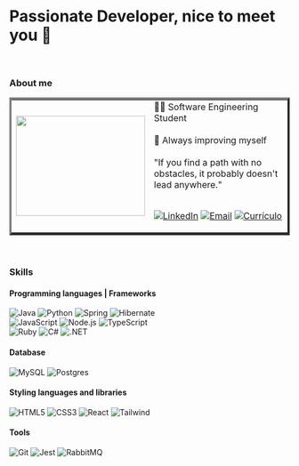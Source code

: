 # Passionate Developer, nice to meet you 👋
<br>
  <h3>About me</h2>
<table border="4" cellspacing="0" cellpadding="0">
<tr>
  <td style="border: 0" width="50%">
    <div>
      <br>
    <a href="https://github.com/als-samara">
      <img height="180em" src="https://github-readme-stats.vercel.app/api/top-langs/?username=als-samara&layout=compact&langs_count=6&theme=monokai"/ width="100%"></a>
    </div>
          <br>
  </td>
  
  <td style="border: 0;">
      👩‍💻 Software Engineering Student
      <br><br>
      🚀 Always improving myself
      <br><br>
       "If you find a path with no obstacles, it probably doesn't lead anywhere."<br><br>
    
   [![LinkedIn](https://img.shields.io/badge/Contact-LinkedIn-0A66C2)](https://www.linkedin.com/in/samara-almeida-als/) [![Email](https://img.shields.io/badge/Contact-Email-EA4335)](mailto:samaraalmeida379@gmail.com) [![Currículo](https://img.shields.io/badge/Download%20my%20CV-493e46)](https://lateral-vertebra-96f.notion.site/Samara-Almeida-Silva-f31239c68f274e828310c68a62f65a31?pvs=25)
  </td>
</tr>
</table>

<br>

### Skills

#### Programming languages | Frameworks

![Java](https://img.shields.io/badge/Java-ED8B00?style=for-the-badge&logo=openjdk&logoColor=white)
![Python](https://img.shields.io/badge/Python-14354C?style=for-the-badge&logo=python&logoColor=white)
![Spring](https://img.shields.io/badge/Spring-6DB33F?style=for-the-badge&logo=spring&logoColor=white)
![Hibernate](https://img.shields.io/badge/Hibernate-59666C?style=for-the-badge&logo=Hibernate&logoColor=white)
<br>
![JavaScript](https://img.shields.io/badge/JavaScript-323330?style=for-the-badge&logo=javascript&logoColor=F7DF1E)
![Node.js](https://img.shields.io/badge/Node.js-43853D?style=for-the-badge&logo=node.js&logoColor=white)
![TypeScript](https://img.shields.io/badge/TypeScript-007ACC?style=for-the-badge&logo=typescript&logoColor=white)
<br>
![Ruby](https://img.shields.io/badge/Ruby-CC342D?style=for-the-badge&logo=ruby&logoColor=white)
![C#](https://img.shields.io/badge/C%23-239120?style=for-the-badge&logo=c-sharp&logoColor=white)
![.NET](https://img.shields.io/badge/.NET-5C2D91?style=for-the-badge&logo=.net&logoColor=white)


#### Database
![MySQL](https://img.shields.io/badge/MySQL-005C84?style=for-the-badge&logo=mysql&logoColor=white)
![Postgres](https://img.shields.io/badge/PostgreSQL-316192?style=for-the-badge&logo=postgresql&logoColor=whitee)

#### Styling languages and libraries
![HTML5](https://img.shields.io/badge/HTML5-E34F26?style=for-the-badge&logo=html5&logoColor=white)
![CSS3](https://img.shields.io/badge/CSS3-1572B6?style=for-the-badge&logo=css3&logoColor=white)
![React](https://img.shields.io/badge/React-20232A?style=for-the-badge&logo=react&logoColor=61DAFB)
![Tailwind](https://img.shields.io/badge/Tailwind_CSS-38B2AC?style=for-the-badge&logo=tailwind-css&logoColor=white)

#### Tools
![Git](https://img.shields.io/badge/GIT-E44C30?style=for-the-badge&logo=git&logoColor=white)
![Jest](https://img.shields.io/badge/Jest-323330?style=for-the-badge&logo=Jest&logoColor=white)
![RabbitMQ](https://img.shields.io/badge/rabbitmq-%23FF6600.svg?&style=for-the-badge&logo=rabbitmq&logoColor=white)


